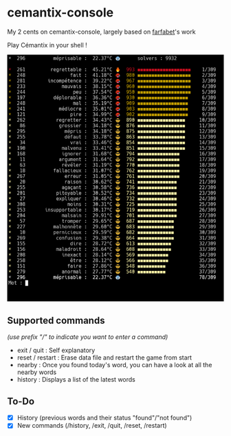 # cemantix-console
My 2 cents on cemantix-console, largely based on [farfabet](https://github.com/farfabet)'s work

Play Cémantix in your shell !

![Screenshot](doc/screenshot.png)

## Supported commands
*(use prefix "/" to indicate you want to enter a command)*
- exit / quit : Self explanatory
- reset / restart : Erase data file and restart the game from start
- nearby : Once you found today's word, you can have a look at all the nearby words
- history : Displays a list of the latest words

## To-Do
- [X] History (previous words and their status "found"/"not found")
- [X] New commands (/history, /exit, /quit, /reset, /restart)
